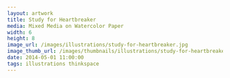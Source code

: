 ```yaml
---
layout: artwork
title: Study for Heartbreaker
media: Mixed Media on Watercolor Paper
width: 6
height: 8
image_url: /images/illustrations/study-for-heartbreaker.jpg
image_thumb_url: /images/thumbnails/illustrations/study-for-heartbreaker.jpg
date: 2014-05-01 11:00:00
tags: illustrations thinkspace
---
```

